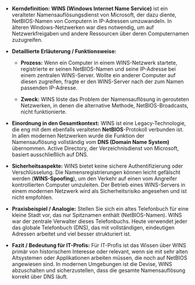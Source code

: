 - **Kerndefinition:** **WINS (Windows Internet Name Service)** ist ein veralteter Namensauflösungsdienst von Microsoft, der dazu diente, NetBIOS-Namen von Computern in IP-Adressen umzuwandeln. In älteren Windows-Netzwerken war dies notwendig, um auf Netzwerkfreigaben und andere Ressourcen über deren Computernamen zuzugreifen.
    
- **Detaillierte Erläuterung / Funktionsweise:**
    
    - **Prozess:** Wenn ein Computer in einem WINS-Netzwerk startete, registrierte er seinen NetBIOS-Namen und seine IP-Adresse bei einem zentralen WINS-Server. Wollte ein anderer Computer auf diesen zugreifen, fragte er den WINS-Server nach der zum Namen passenden IP-Adresse.
        
    - **Zweck:** WINS löste das Problem der Namensauflösung in gerouteten Netzwerken, in denen die alternative Methode, NetBIOS-Broadcasts, nicht funktionierte.
        
- **Einordnung in den Gesamtkontext:** WINS ist eine Legacy-Technologie, die eng mit dem ebenfalls veralteten **NetBIOS**-Protokoll verbunden ist. In allen modernen Netzwerken wurde die Funktion der Namensauflösung vollständig vom **DNS (Domain Name System)** übernommen. Active Directory, der Verzeichnisdienst von Microsoft, basiert ausschließlich auf DNS.
    
- **Sicherheitsaspekte:** WINS bietet keine sichere Authentifizierung oder Verschlüsselung. Die Namensregistrierungen können leicht gefälscht werden (**WINS-Spoofing**), um den Verkehr auf einen vom Angreifer kontrollierten Computer umzuleiten. Der Betrieb eines WINS-Servers in einem modernen Netzwerk wird als Sicherheitsrisiko angesehen und ist nicht empfohlen.
    
- **Praxisbeispiel / Analogie:** Stellen Sie sich ein altes Telefonbuch für eine kleine Stadt vor, das nur Spitznamen enthält (NetBIOS-Namen). WINS war der zentrale Verwalter dieses Telefonbuchs. Heute verwendet jeder das globale Telefonbuch (DNS), das mit vollständigen, eindeutigen Adressen arbeitet und viel besser strukturiert ist.
    
- **Fazit / Bedeutung für IT-Profis:** Für IT-Profis ist das Wissen über WINS primär von historischem Interesse oder relevant, wenn sie mit sehr alten Altsystemen oder Applikationen arbeiten müssen, die noch auf NetBIOS angewiesen sind. In modernen Umgebungen ist die Devise, WINS abzuschalten und sicherzustellen, dass die gesamte Namensauflösung korrekt über DNS läuft.